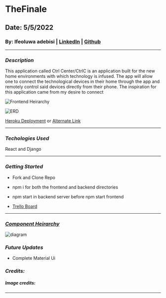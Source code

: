# TheFinale

## Date: 5/5/2022

### By: Ifeoluwa adebisi | [LinkedIn](https://www.linkedin.com/in/ifeoluwa-adebisi-b6a9911b7/) | [Github](https://github.com/SEIfeoluwa)


***


### ***Description***

This application called Ctrl Center/CtrlC is an application built for the new home environments with which technology is infused. The app will allow one to connect the technological devices in their home through the app and remotely control said devices directly from their phone. The inspiration for this application came from my desire to connect 

![Frontend Heirarchy](https://s8.gifyu.com/images/Screenshot-from-2022-05-05-13-19-03.png)

![ERD](https://s8.gifyu.com/images/Screenshot-from-2022-05-05-13-21-32.png)

[Heroku Deployment](https://frozen-river-08743.herokuapp.com/)
or 
[Alternate Link](https://ctrlc-client.herokuapp.com/)
***

### ***Techologies Used***

React and Django

***

### ***Getting Started***
- Fork and Clone Repo

- npm i for both the frontend and backend directories

- npm start in backend server before npm start frontend

- [Trello Board](https://trello.com/b/qNAdTm3c/cc-timeline)

***
### [***Component Heirarchy***](https://drive.google.com/file/d/1m-EQDRjwmTLbI0Xdv99b72rAcIr4rLjE/view?ts=62588081)
![diagram](placeholder)


### ***Future Updates***
    
- Complete Material Ui

### ***Credits:***

##### Image credits:
***

